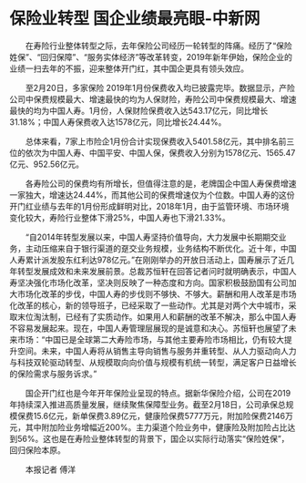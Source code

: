 # 保险业转型 国企业绩最亮眼-中新网

　　在寿险行业整体转型之际，去年保险公司经历一轮转型的阵痛。经历了“保险姓保”、“回归保障”、“服务实体经济”等改革转变，2019年新年伊始，保险企业的业绩一扫去年的不振，迎来整体开门红，其中国企更具有领头效应。

　　至2月20日，多家保险 2019年1月份保费收入均已披露完毕。数据显示，产险公司中保费规模最大、增速最快的均为人保财险，寿险公司中保费规模最大、增速最快的均为中国人寿。1月份，人保财险保费收入达543.17亿元，同比增长31.18%；中国人寿保费收入达1578亿元，同比增长24.44%。

　　总体来看，7家上市险企1月份合计实现保费收入5401.58亿元，其中排名前三位的依次为中国人寿、中国平安、中国人保，保费收入分别为1578亿元、1565.47亿元、952.56亿元。

　　各寿险公司的保费均有所增长，但值得注意的是，老牌国企中国人寿保费增速一家独大，增速达24.44%，而其他公司的保费增速仅为个位数。中国人寿的这份开门红业绩与去年的1月份形成鲜明对比，2018年1月，由于监管环境、市场环境变化较大，寿险行业整体下滑25%，中国人寿也下滑21.33%。

　　“自2014年转型发展以来，中国人寿坚持价值导向，大力发展中长期期交业务，主动压缩来自于银行渠道的趸交业务规模，业务结构不断优化。近十年，中国人寿累计派发股东红利达978亿元。”在刚刚举办的开放日活动上，国寿展示了近几年转型发展成效和未来发展前景。总裁苏恒轩在回答记者问时就明确表示，中国人寿坚决强化市场化改革，坚决则反映了一种态度和方向。国家积极鼓励国有公司加大市场化改革的步伐，中国人寿的步伐则不够快、不够大。薪酬和用人改革是市场化改革的核心，新的领导班子，已经采取了一些动作。尤其是对两个大中城市，采取末位淘汰制，已经有了实质动作。如果用人和薪酬的改革不解决，那么中国人寿不容易发展起来。现在，中国人寿管理层展现的是诚意和决心。苏恒轩也展望了未来市场：“中国已是全球第二大寿险市场，与其他主要寿险市场相比，仍有较大提升空间。未来，中国人寿将从销售主导向销售与服务并重转型、从人力驱动向人力与科技双轮驱动转型、从规模取向向价值与规模有机统一转型，满足客户日益增长的保险需求与服务诉求。”

　　国企开门红也是今年开年保险业呈现的特点。据新华保险介绍，公司在2019年持续深入推进高质量发展，继续聚焦保障型业务。截至2月18日，公司承保总规模保费15.6亿元，新单保费3.89亿元，健康险保费5777万元，附加险保费2146万元，其中附加险业务增幅近200%。主力渠道个险业务中，健康险及附加险占比达到56%。这也是在寿险业整体转型的背景下，国企以实际行动落实“保险姓保”，回归保险本原。

　　本报记者 傅洋　
